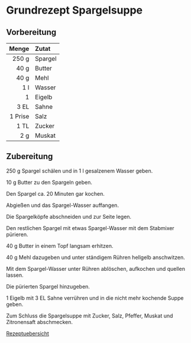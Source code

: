 # Grundrezept Spargelsuppe

## Vorbereitung

|   Menge | Zutat   |
| -------:|:------- |
|   250 g | Spargel |
|    40 g | Butter  |
|    40 g | Mehl    |
|     1 l | Wasser  | 
|       1 | Eigelb  |
|    3 EL | Sahne   |
| 1 Prise | Salz    |
|    1 TL | Zucker  |
|     2 g | Muskat  |

## Zubereitung

250 g Spargel schälen und in 1 l gesalzenem Wasser geben.

10 g Butter zu den Spargeln geben.

Den Spargel ca. 20 Minuten gar kochen.

Abgießen und das Spargel-Wasser auffangen.

Die Spargelköpfe abschneiden und zur Seite legen.

Den restlichen Spargel mit etwas Spargel-Wasser mit dem Stabmixer pürieren.

40 g Butter in einem Topf langsam erhitzen.

40 g Mehl dazugeben und unter ständigem Rühren hellgelb anschwitzen.

Mit dem Spargel-Wasser unter Rühren ablöschen, aufkochen und quellen lassen. 

Die pürierten Spargel hinzugeben.

1 Eigelb mit 3 EL Sahne verrühren und in die nicht mehr kochende Suppe geben.

Zum Schluss die Spargelsuppe mit Zucker, Salz, Pfeffer, Muskat und Zitronensaft abschmecken.

[Rezeptuebersicht](./index.md)